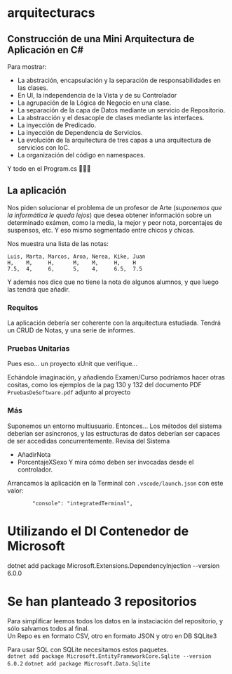 # arquitecturacs

## Construcción de una Mini Arquitectura de Aplicación en C#

Para mostrar:
- La abstración, encapsulación y la separación de responsabilidades en las clases.
- En UI, la independencia de la Vista y de su Controlador
- La agrupación de la Lógica de Negocio en una clase.
- La separación de la capa de Datos mediante un servicio de Repositorio.
- La abstracción y el desacople de clases mediante las interfaces.
- La inyección de Predicado.
- La inyección de Dependencia de Servicios.
- La evolución de la arquitectura de tres capas a una arquitectura de servicios con IoC.
- La organización del código en namespaces.

Y todo en el Program.cs 🧐🤔🤦

## La aplicación  
Nos piden solucionar el problema de un profesor de Arte (_suponemos que la informática le queda lejos_) que desea obtener información sobre un determinado exámen, como la media, la mejor y peor nota, porcentajes de suspensos, etc. Y eso mismo segmentado entre chicos y chicas.   

Nos muestra una lista de las notas:  
``` 
Luis, Marta, Marcos, Aroa, Nerea, Kike, Juan
H,    M,     H,      M,    M,     H,    H
7.5,  4,     6,      5,    4,     6.5,  7.5   
```
Y además nos dice que no tiene la nota de algunos alumnos, y que luego las tendrá que añadir.

### Requitos

La aplicación debería ser coherente con la arquitectura estudiada.
Tendrá un CRUD de Notas, y una serie de informes.


### Pruebas Unitarias

Pues eso... un proyecto xUnit que verifique...

Echándole imaginación, y añadiendo Examen/Curso podríamos hacer otras cositas, como los ejemplos de la pag 130 y 132 del documento PDF `PruebasDeSoftware.pdf` adjunto al proyecto

### Más
Suponemos un entorno multiusuario. Entonces...
Los métodos del sistema deberían ser asíncronos, y las estructuras de datos deberían ser capaces de ser accedidas concurrentemente.
Revisa del Sistema
- AñadirNota
- PorcentajeXSexo
Y mira cómo deben ser invocadas desde el controlador.

Arrancamos la aplicación en la Terminal con `.vscode/launch.json` con este valor:   
```
        "console": "integratedTerminal",
```

# Utilizando el DI Contenedor de Microsoft
dotnet add package Microsoft.Extensions.DependencyInjection --version 6.0.0  

# Se han planteado 3 repositorios
Para simplificar leemos todos los datos en la instaciación del repositorio, y sólo salvamos todos al final.  
Un Repo es en formato CSV, otro en formato JSON y otro en DB SQLite3

Para usar SQL con SQLite  necesitamos estos paquetes.   
`dotnet add package Microsoft.EntityFrameworkCore.Sqlite --version 6.0.2`
`dotnet add package Microsoft.Data.Sqlite`
